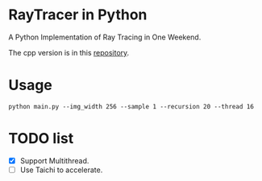 # RayTracer in Python
A Python Implementation of Ray Tracing in One Weekend.

The cpp version is in this [repository](https://github.com/YanjieZe/RayTracing).

# Usage
```
python main.py --img_width 256 --sample 1 --recursion 20 --thread 16
```

# TODO list
- [x] Support Multithread.
- [ ] Use Taichi to accelerate.